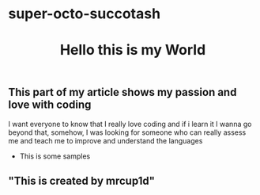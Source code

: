 # super-octo-succotash
<body>
   <header>
     <h1> Hello this is my World</h1>
  </header>
  <article>
     <h1> This part of my article shows my passion and love with coding</h2>
     <p> I want everyone to know that I really love coding and if i learn it I wanna go beyond that, somehow, I was looking for someone who can really assess me and teach me to improve and understand the languages</p>
  </article>
   
  <div>
     <ul>
        <li> This is some samples</li>
   </ul>
  <footer>
    <h2>"This is created by mrcup1d"</h2>
  </footer>
